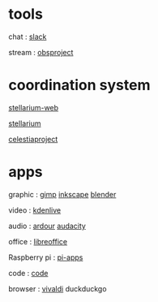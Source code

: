 # tools
chat : [slack](https://slack.com/)

stream : [obsproject](https://obsproject.com/)

# coordination system

[stellarium-web](https://stellarium-web.org)

[stellarium](https://stellarium.org)

[celestiaproject](https://celestiaproject.space)

# apps
graphic : [gimp](https://www.gimp.org/) [inkscape](https://inkscape.org) [blender](https://www.blender.org/)

video : [kdenlive](https://kdenlive.org/)

audio : [ardour](https://ardour.org/) [audacity](https://www.audacityteam.org/)

office : [libreoffice](https://www.libreoffice.org/)

Raspberry pi : [pi-apps](https://pi-apps.io/)

code : [code](https://code.visualstudio.com/)

browser : [vivaldi](https://vivaldi.com) duckduckgo
